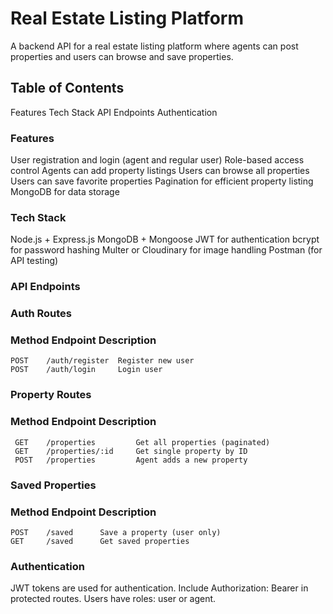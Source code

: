 # Real Estate Listing Platform

A backend API for a real estate listing platform where
 agents can post properties and users can browse 
 and save properties.



## Table of Contents
Features
Tech Stack
API Endpoints
Authentication



### Features
User registration and login (agent and regular user)
Role-based access control
Agents can add property listings
Users can browse all properties
Users can save favorite properties
Pagination for efficient property listing
MongoDB for data storage


### Tech Stack
Node.js + Express.js
MongoDB + Mongoose
JWT for authentication
bcrypt for password hashing
Multer or Cloudinary for image handling 
Postman (for API testing)



### API Endpoints

### Auth Routes
### Method	Endpoint	   Description

    POST	/auth/register	Register new user
    POST	/auth/login  	Login user


### Property Routes
### Method	Endpoint	       Description

     GET	/properties	        Get all properties (paginated)
     GET	/properties/:id	    Get single property by ID
     POST	/properties	        Agent adds a new property


### Saved Properties
### Method	Endpoint	Description

    POST	/saved	    Save a property (user only)
    GET	    /saved	    Get saved properties



### Authentication
JWT tokens are used for authentication.
Include Authorization: Bearer <token> in protected routes.
Users have roles: user or agent.

